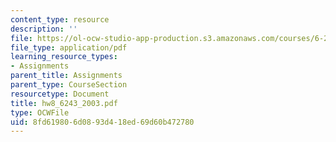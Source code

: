 ```yaml
---
content_type: resource
description: ''
file: https://ol-ocw-studio-app-production.s3.amazonaws.com/courses/6-243j-dynamics-of-nonlinear-systems-fall-2003/8fd619806d0893d418ed69d60b472780_hw8_6243_2003.pdf
file_type: application/pdf
learning_resource_types:
- Assignments
parent_title: Assignments
parent_type: CourseSection
resourcetype: Document
title: hw8_6243_2003.pdf
type: OCWFile
uid: 8fd61980-6d08-93d4-18ed-69d60b472780
---
```


